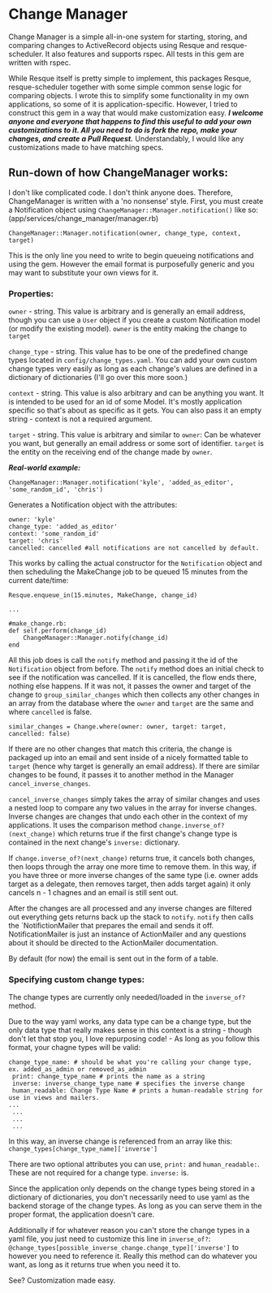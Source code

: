 # Change Manager
Change Manager is a simple all-in-one system for starting, storing, and comparing changes to ActiveRecord objects using Resque and resque-scheduler. It also features and supports rspec. All tests in this gem are written with rspec. 

While Resque itself is pretty simple to implement, this packages Resque, resque-scheduler together with some simple common sense logic for comparing objects. I wrote this to simplify some functionality in my own applications, so some of it is application-specific. However, I tried to construct this gem in a way that would make customization easy. ___I welcome anyone and everyone that happens to find this useful to add your own customizations to it. All you need to do is fork the repo, make your changes, and create a Pull Request.___ Understandably, I would like any customizations made to have matching specs.

## Run-down of how ChangeManager works:
I don't like complicated code. I don't think anyone does. Therefore, ChangeManager is written with a 'no nonsense' style. First, you must create a Notification object using `ChangeManager::Manager.notification()` like so:
(app/services/change_manager/manager.rb)
```
ChangeManager::Manager.notification(owner, change_type, context, target)
```

This is the only line you need to write to begin queueing notifications and using the gem. However the email format is purposefully generic and you may want to substitute your own views for it.

### Properties:

`owner` - string. This value is arbitrary and is generally an email address, though you can use a `User` object if you create a custom Notification model (or modify the existing model). `owner` is the entity making the change to `target`

`change_type` - string. This value has to be one of the predefined change types located in `config/change_types.yaml`. You can add your own custom change types very easily as long as each change's values are defined in a dictionary of dictionaries (I'll go over this more soon.)

`context` - string. This value is also arbitrary and can be anything you want. It is intended to be used for an id of some Model. It's mostly application specific so that's about as specific as it gets. You can also pass it an empty string - context is not a required argument.

`target` - string. This value is arbitrary and similar to `owner`: Can be whatever you want, but generally an email address or some sort of identifier. `target` is the entity on the receiving end of the change made by `owner`.

___Real-world example:___

`ChangeManager::Manager.notification('kyle', 'added_as_editor', 'some_random_id', 'chris')`

Generates a Notification object with the attributes:

```
owner: 'kyle' 
change_type: 'added_as_editor' 
context: 'some_random_id' 
target: 'chris'
cancelled: cancelled #all notifications are not cancelled by default.
```

This works by calling the actual constructor for the `Notification` object and then scheduling the MakeChange job to be queued 15 minutes from the current date/time:

```
Resque.enqueue_in(15.minutes, MakeChange, change_id)

...

#make_change.rb:
def self.perform(change_id)
    ChangeManager::Manager.notify(change_id)
end
```

All this job does is call the `notify` method and passing it the id of the `Notification` object from before. The `notify` method does an initial check to see if the notification was cancelled. If it is cancelled, the flow ends there, nothing else happens. If it was not, it passes the owner and target of the change to `group_similar_changes` which then collects any other changes in an array from the database where the `owner` and `target` are the same and where `cancelled` is false.

`similar_changes = Change.where(owner: owner, target: target, cancelled: false)`

If there are no other changes that match this criteria, the change is packaged up into an email and sent inside of a nicely formatted table to `target` (hence why target is generally an email address). If there are similar changes to be found, it passes it to another method in the Manager `cancel_inverse_changes`.

`cancel_inverse_changes` simply takes the array of similar changes and uses a nested loop to compare any two values in the array for inverse changes. Inverse changes are changes that undo each other in the context of my applications. It uses the comparison method `change.inverse_of?(next_change)` which returns true if the first change's change type is contained in the next change's `inverse:` dictionary.

If `change.inverse_of?(next_change)` returns true, it cancels both changes, then loops through the array one more time to remove them. In this way, if you have three or more inverse changes of the same type (i.e. owner adds target as a delegate, then removes target, then adds target again) it only cancels n - 1 chagnes and an email is still sent out.

After the changes are all processed and any inverse changes are filtered out everything gets returns back up the stack to `notify`. `notify` then calls the `NotifictionMailer that prepares the email and sends it off. NotificationMailer is just an instance of ActionMailer and any questions about it should be directed to the ActionMailer documentation.

By default (for now) the email is sent out in the form of a table.

### Specifying custom change types:

The change types are currently only needed/loaded in the `inverse_of?` method. 

Due to the way yaml works, any data type can be a change type, but the only data type that really makes sense in this context is a string - though don't let that stop you, I love repurposing code! - As long as you follow this format, your chagne types will be valid:

```
change_type_name: # should be what you're calling your change type, ex. added_as_admin or removed_as_admin
 print: change_type_name # prints the name as a string
 inverse: inverse_change_type_name # specifies the inverse change
 human_readable: Change Type Name # prints a human-readable string for use in views and mailers.
...
 ...
 ...
 ...
```

In this way, an inverse change is referenced from an array like this: `change_types[change_type_name]['inverse']`

There are two optional attributes you can use, `print:` and `human_readable:`. These are not required for a change type. `inverse:` is.

Since the application only depends on the change types being stored in a dictionary of dictionaries, you don't necessarily need to use yaml as the backend storage of the change types. As long as you can serve them in the proper format, the application doesn't care.

Additionally if for whatever reason you can't store the change types in a yaml file, you just need to customize this line in `inverse_of?`: `@change_types[possible_inverse_change.change_type]['inverse']` to however you need to reference it. Really this method can do whatever you want, as long as it returns true when you need it to.

See? Customization made easy.
